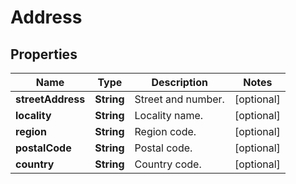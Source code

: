 

# Address


## Properties

| Name | Type | Description | Notes |
|------------ | ------------- | ------------- | -------------|
|**streetAddress** | **String** | Street and number. |  [optional] |
|**locality** | **String** | Locality name. |  [optional] |
|**region** | **String** | Region code. |  [optional] |
|**postalCode** | **String** | Postal code. |  [optional] |
|**country** | **String** | Country code. |  [optional] |



